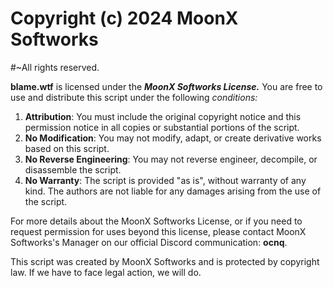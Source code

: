 # Copyright (c) 2024 MoonX Softworks
#~All rights reserved.

__blame.wtf__ is licensed under the ***MoonX Softworks License.*** You are free to use and distribute this script under the following *conditions:*

1. **Attribution**: You must include the original copyright notice and this permission notice in all copies or substantial portions of the script.
2. **No Modification**: You may not modify, adapt, or create derivative works based on this script.
3. **No Reverse Engineering**: You may not reverse engineer, decompile, or disassemble the script.
4. **No Warranty**: The script is provided "as is", without warranty of any kind. The authors are not liable for any damages arising from the use of the script.

For more details about the MoonX Softworks License, or if you need to request permission for uses beyond this license, please contact MoonX Softworks's Manager on our official Discord communication: __ocnq__.

This script was created by MoonX Softworks and is protected by copyright law. If we have to face legal action, we will do.
